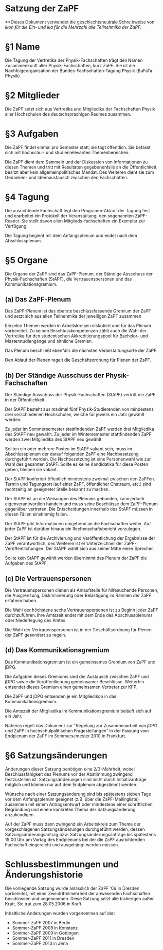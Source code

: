 Satzung der ZaPF
================

**Dieses Dokument verwendet die geschlechtsneutrale Schreibweise von *ikon für
die Ein- und *ika für die Mehrzahl alle Teilnehmika der ZaPF.**

# §1 Name
Die Tagung der Vertretika der Physik-Fachschaften trägt den Namen Zusammenkunft
aller Physik-Fachschaften, kurz ZaPF.  Sie ist die Nachfolgeorganisation der
Bundes-Fachschaften-Tagung Physik (BuFaTa Physik).

# §2 Mitglieder
Die ZaPF setzt sich aus Vertretika und Mitgliedika der Fachschaften Physik
aller Hochschulen des deutschsprachigen Raumes zusammen.

# §3 Aufgaben
Die ZaPF findet einmal pro Semester statt; sie tagt öffentlich. Sie befasst
sich mit hochschul- und studienrelevanten Themenbereichen.

Die ZaPF dient dem Sammeln und der Diskussion von Informationen zu diesen Themen
und tritt mit Resultaten gegebenenfalls an die Öffentlichkeit, besitzt aber kein
allgemeinpolitisches Mandat.
Des Weiteren dient sie zum Gedanken- und Ideenaustausch zwischen den Fachschaften.

# §4 Tagung
Die ausrichtende Fachschaft legt den Programm-Ablauf der Tagung fest und
erarbeitet ein Protokoll der Veranstaltung, den sogenannten ZaPF-Reader. Sie
stellt davon allen Mitglieds-fachschaften ein Exemplar zur Verfügung.

Die Tagung beginnt mit dem Anfangsplenum und endet nach dem Abschlussplenum.

# §5 Organe

Die Organe der ZaPF sind das ZaPF-Plenum, der Ständige Ausschuss der
Physik-Fachschaften (StAPF), die Vertrauenspersonen und das Kommunikationsgremium.

## (a) Das ZaPF-Plenum

Das ZaPF-Plenum ist das oberste beschlussfassende Gremium der ZaPF und setzt
sich aus allen Teilnehmika der jeweiligen ZaPF zusammen.

Einzelne Themen werden in Arbeitskreisen diskutiert und für das Plenum vorbereitet.
Zu seinen Beschlusskompetenzen zählt auch die Wahl der Vertretika für den
studentischen Akkreditierungspool für Bachelor- und Masterstudiengänge und
ähnliche Gremien.

Das Plenum beschließt ebenfalls die nächsten Veranstaltungsorte der ZaPF.

Den Ablauf der Plenen regelt die Geschäftsordnung für Plenen der ZaPF.

## (b) Der Ständige Ausschuss der Physik-Fachschaften

Der Ständige Ausschuss der Physik-Fachschaften (StAPF) vertritt die ZaPF in der
Öffentlichkeit.

Der StAPF besteht aus maximal fünf Physik-Studierenden von mindestens drei
verschiedenen Hochschulen, welche für jeweils ein Jahr gewählt werden.

Zu jeder im Sommersemester stattfindenden ZaPF werden drei Mitgliedika des StAPF
neu gewählt.
Zu jeder im Wintersemester stattfindenden ZaPF werden zwei Mitgliedika des StAPF
neu gewählt.

Sollten ein oder mehrere Posten im StAPF vakant sein, muss im Abschlussplenum der
darauf folgenden ZaPF eine Nachbesetzung durchgeführt werden.
Die Nachbesetzung ist eine Personenwahl wie zur Wahl des gesamten StAPF.
Sollte es keine Kandidatika für diese Posten geben, bleiben sie vakant.

Der StAPF konferiert öffentlich mindestens zweimal zwischen den ZaPFen.
Termin und Tagungsort (auf einer ZaPF, öffentlicher Chatraum, etc.) sind
rechtzeitig an geeigneter Stelle bekannt zu machen.

Der StAPF ist an die Weisungen des Plenums gebunden, kann jedoch
eigenverantwortlich handeln und muss seine Beschlüsse dem ZaPF-Plenum gegenüber
vertreten.
Die Entscheidungen innerhalb des StAPF müssen in diesen Fällen einstimmig fallen.

Der StAPF gibt Informationen umgehend an die Fachschaften weiter.
Auf jeder ZaPF ist darüber hinaus ein Rechenschaftsbericht vorzulegen.

Der StAPF ist für die Archivierung und Veröffentlichung der Ergebnisse der ZaPF
verantwortlich, des Weiteren ist er Unterzeichner der ZaPF-Veröffentlichungen.
Der StAPF wählt sich aus seiner Mitte einen Sprecher.

Sollte kein StAPF gewählt werden übernimmt das Plenum der ZaPF die Aufgaben
des StAPF.

## (c) Die Vertrauenspersonen

Die Vertrauenspersonen dienen als Anlaufstelle für hilfesuchende Personen, die
Ausgrenzung, Diskriminierung oder Belästigung im Rahmen der ZaPF erfahren haben.

Die Wahl der höchstens sechs Vertrauenspersonen ist zu Beginn jeder ZaPF durchzuführen.
Ihre Amtszeit endet mit dem Ende des Abschlussplenums oder Niederlegung des Amtes.

Die Wahl der Vertrauenspersonen ist in der Geschäftsordnung für Plenen der ZaPF
gesondert zu regeln.

## (d) Das Kommunikationsgremium

Das Kommunikationsgremium ist ein gemeinsames Gremium von ZaPF und jDPG.

Die Aufgaben dieses Gremiums sind der Austausch zwischen ZaPF und jDPG sowie
die Veröffentlichung gemeinsamer Beschlüsse.
Weiterhin entsendet dieses Gremium einen gemeinsamen Vertreter zur KFP.

Die ZaPF und jDPG entsenden je ein Mitgliedikon in das Kommunikationsgremium.

Die Amtszeit der Mitgliedika im Kommunikationsgremium beläuft sich auf ein Jahr.

Näheres regelt das Dokument zur "Regelung zur Zusammenarbeit von jDPG und ZaPF
in hochschulpolitischen Fragestellungen" in der Fassung vom Endplenum der ZaPF
im Sommersemester 2010 in Frankfurt.

# §6 Satzungsänderungen
Änderungen dieser Satzung benötigen eine 2/3-Mehrheit, wobei Beschlussfähigkeit
des Plenums vor der Abstimmung zwingend festzustellen ist. Satzungsänderungen
sind nicht durch Initiativanträge möglich und können nur auf dem Endplenum
abgestimmt werden.

Wünsche nach einer Satzungsänderung sind bis spätestens sieben Tage vor dem
Anfangsplenum geeignet (z.B. über die ZaPF-Mailingliste)
zusammen mit einem Antragsentwurf oder mindestens einer schriftlichen
Begründung und einem konkreten Thema der Satzungsänderung anzukündigen.

Auf der ZaPF muss dann zwingend ein Arbeitskreis zum Thema der vorgeschlagenen
Satzungsänderungen durchgeführt werden, dessen Satzungsänderungsantrag bzw.
Satzungsänderungsanträge bis spätestens 15:00 Uhr am Vortag des Endplenums bei
der die ZaPF ausrichtenden Fachschaft eingereicht und ausgehängt werden müssen.

# Schlussbestimmungen und Änderungshistorie
Die vorliegende Satzung wurde anlässlich der ZaPF '06 in Dresden vorbereitet,
mit einer Zweidrittelmehrheit der anwesenden Fachschaften beschlossen und
angenommen. Diese Satzung setzt alle bisherigen außer Kraft. Sie trat zum
28.05.2006 in Kraft.

Inhaltliche Änderungen wurden vorgenommen auf der:
- Sommer-ZaPF 2007 in Berlin
- Sommer-ZaPF 2008 in Konstanz
- Sommer-ZaPF 2009 in Göttingen
- Sommer-ZaPF 2011 in Dresden
- Sommer-ZaPF 2013 in Jena
